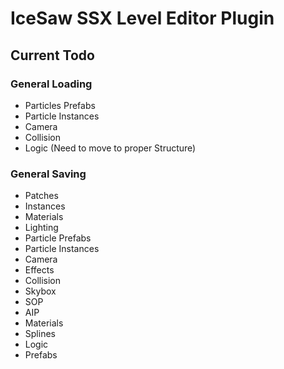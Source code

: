# IceSaw SSX Level Editor Plugin
 
## Current Todo
### General Loading
 - Particles Prefabs
 - Particle Instances
 - Camera
 - Collision
 - Logic (Need to move to proper Structure)
### General Saving
 - Patches
 - Instances
 - Materials
 - Lighting
 - Particle Prefabs
 - Particle Instances
 - Camera
 - Effects
 - Collision
 - Skybox
 - SOP
 - AIP
 - Materials
 - Splines
 - Logic
 - Prefabs